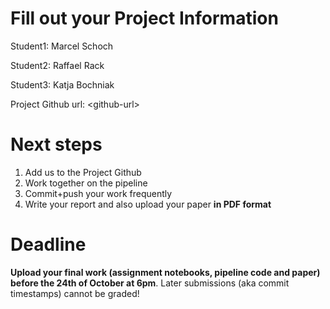 # Fill out your Project Information

Student1: Marcel Schoch

Student2: Raffael Rack

Student3: Katja Bochniak

Project Github url: \<github-url> 


# Next steps

1. Add us to the Project Github
2. Work together on the pipeline
3. Commit+push your work frequently
4. Write your report and also upload your paper **in PDF format**



# Deadline

**Upload your final work (assignment notebooks, pipeline code and paper) before the 24th of October at 6pm**.
Later submissions (aka commit timestamps) cannot be graded!
